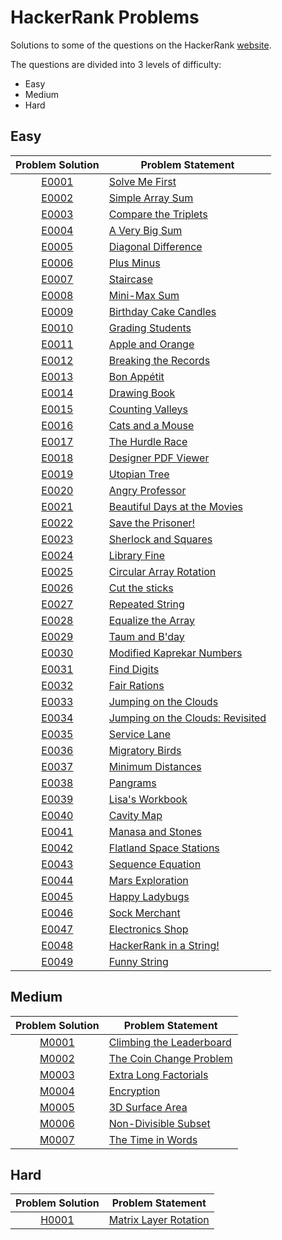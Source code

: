 # HackerRank Problems
Solutions to some of the questions on the HackerRank [website](https://www.hackerrank.com "HackerRank").

The questions are divided into 3 levels of difficulty:
* Easy
* Medium
* Hard

## Easy

|Problem Solution|Problem Statement|
|:--------------:|-----------------|
|[E0001]|[Solve Me First]|
|[E0002]|[Simple Array Sum]|
|[E0003]|[Compare the Triplets]|
|[E0004]|[A Very Big Sum]|
|[E0005]|[Diagonal Difference]|
|[E0006]|[Plus Minus]|
|[E0007]|[Staircase]|
|[E0008]|[Mini-Max Sum]|
|[E0009]|[Birthday Cake Candles]|
|[E0010]|[Grading Students]|
|[E0011]|[Apple and Orange]|
|[E0012]|[Breaking the Records]|
|[E0013]|[Bon Appétit]|
|[E0014]|[Drawing Book]|
|[E0015]|[Counting Valleys]|
|[E0016]|[Cats and a Mouse]|
|[E0017]|[The Hurdle Race]|
|[E0018]|[Designer PDF Viewer]|
|[E0019]|[Utopian Tree]|
|[E0020]|[Angry Professor]|
|[E0021]|[Beautiful Days at the Movies]|
|[E0022]|[Save the Prisoner!]|
|[E0023]|[Sherlock and Squares]|
|[E0024]|[Library Fine]|
|[E0025]|[Circular Array Rotation]|
|[E0026]|[Cut the sticks]|
|[E0027]|[Repeated String]|
|[E0028]|[Equalize the Array]|
|[E0029]|[Taum and B'day]|
|[E0030]|[Modified Kaprekar Numbers]|
|[E0031]|[Find Digits]|
|[E0032]|[Fair Rations]|
|[E0033]|[Jumping on the Clouds]|
|[E0034]|[Jumping on the Clouds: Revisited]|
|[E0035]|[Service Lane]|
|[E0036]|[Migratory Birds]|
|[E0037]|[Minimum Distances]|
|[E0038]|[Pangrams]|
|[E0039]|[Lisa's Workbook]|
|[E0040]|[Cavity Map]|
|[E0041]|[Manasa and Stones]|
|[E0042]|[Flatland Space Stations]|
|[E0043]|[Sequence Equation]|
|[E0044]|[Mars Exploration]|
|[E0045]|[Happy Ladybugs]|
|[E0046]|[Sock Merchant]|
|[E0047]|[Electronics Shop]|
|[E0048]|[HackerRank in a String!]|
|[E0049]|[Funny String]|

## Medium

|Problem Solution|Problem Statement|
|:--------------:|-----------------|
|[M0001]|[Climbing the Leaderboard]|
|[M0002]|[The Coin Change Problem]|
|[M0003]|[Extra Long Factorials]|
|[M0004]|[Encryption]|
|[M0005]|[3D Surface Area]|
|[M0006]|[Non-Divisible Subset]|
|[M0007]|[The Time in Words]|

## Hard

|Problem Solution|Problem Statement|
|:--------------:|-----------------|
|[H0001]|[Matrix Layer Rotation]|

[//]: # (Easy)

[E0001]: https://github.com/Mohammed-Shoaib/Hackerrank-Problems/blob/master/Easy/E0001.cpp
[Solve Me First]: https://www.hackerrank.com/challenges/solve-me-first/problem

[E0002]: https://github.com/Mohammed-Shoaib/HackerRank-Problems/blob/master/Easy/E0002.cpp
[Simple Array Sum]: https://www.hackerrank.com/challenges/simple-array-sum/problem

[E0003]: https://github.com/Mohammed-Shoaib/HackerRank-Problems/blob/master/Easy/E0003.cpp
[Compare the Triplets]: https://www.hackerrank.com/challenges/compare-the-triplets/problem

[E0004]: https://github.com/Mohammed-Shoaib/HackerRank-Problems/blob/master/Easy/E0004.cpp
[A Very Big Sum]: https://www.hackerrank.com/challenges/a-very-big-sum/problem

[E0005]: https://github.com/Mohammed-Shoaib/HackerRank-Problems/blob/master/Easy/E0005.cpp
[Diagonal Difference]: https://www.hackerrank.com/challenges/diagonal-difference/problem

[E0006]: https://github.com/Mohammed-Shoaib/HackerRank-Problems/blob/master/Easy/E0006.cpp
[Plus Minus]: https://www.hackerrank.com/challenges/plus-minus/problem

[E0007]: https://github.com/Mohammed-Shoaib/HackerRank-Problems/blob/master/Easy/E0007.cpp
[Staircase]: https://www.hackerrank.com/challenges/staircase/problem

[E0008]: https://github.com/Mohammed-Shoaib/HackerRank-Problems/blob/master/Easy/E0008.cpp
[Mini-Max Sum]: https://www.hackerrank.com/challenges/mini-max-sum/problem

[E0009]: https://github.com/Mohammed-Shoaib/HackerRank-Problems/blob/master/Easy/E0009.cpp
[Birthday Cake Candles]: https://www.hackerrank.com/challenges/birthday-cake-candles/problem

[E0010]: https://github.com/Mohammed-Shoaib/HackerRank-Problems/blob/master/Easy/E0010.cpp
[Grading Students]: https://www.hackerrank.com/challenges/grading/problem

[E0011]: https://github.com/Mohammed-Shoaib/HackerRank-Problems/blob/master/Easy/E0011.cpp
[Apple and Orange]: https://www.hackerrank.com/challenges/apple-and-orange/problem

[E0012]: https://github.com/Mohammed-Shoaib/HackerRank-Problems/blob/master/Easy/E0012.cpp
[Breaking the Records]: https://www.hackerrank.com/challenges/breaking-best-and-worst-records/problem

[E0013]: https://github.com/Mohammed-Shoaib/HackerRank-Problems/blob/master/Easy/E0013.cpp
[Bon Appétit]: https://www.hackerrank.com/challenges/bon-appetit/problem

[E0014]: https://github.com/Mohammed-Shoaib/HackerRank-Problems/blob/master/Easy/E0014.cpp
[Drawing Book]: https://www.hackerrank.com/challenges/drawing-book/problem

[E0015]: https://github.com/Mohammed-Shoaib/HackerRank-Problems/blob/master/Easy/E0015.cpp
[Counting Valleys]: https://www.hackerrank.com/challenges/counting-valleys/problem

[E0016]: https://github.com/Mohammed-Shoaib/HackerRank-Problems/blob/master/Easy/E0016.cpp
[Cats and a Mouse]: https://www.hackerrank.com/challenges/cats-and-a-mouse/problem

[E0017]: https://github.com/Mohammed-Shoaib/HackerRank-Problems/blob/master/Easy/E0017.cpp
[The Hurdle Race]: https://www.hackerrank.com/challenges/the-hurdle-race/problem

[E0018]: https://github.com/Mohammed-Shoaib/HackerRank-Problems/blob/master/Easy/E0018.cpp
[Designer PDF Viewer]: https://www.hackerrank.com/challenges/designer-pdf-viewer/problem

[E0019]: https://github.com/Mohammed-Shoaib/HackerRank-Problems/blob/master/Easy/E0019.cpp
[Utopian Tree]: https://www.hackerrank.com/challenges/utopian-tree/problem

[E0020]: https://github.com/Mohammed-Shoaib/HackerRank-Problems/blob/master/Easy/E0020.cpp
[Angry Professor]: https://www.hackerrank.com/challenges/angry-professor/problem

[E0021]: https://www.hackerrank.com/challenges/beautiful-days-at-the-movies/problem
[Beautiful Days at the Movies]: https://www.hackerrank.com/challenges/beautiful-days-at-the-movies/problem

[E0022]: https://github.com/Mohammed-Shoaib/HackerRank-Problems/blob/master/Easy/E0022.cpp
[Save the Prisoner!]: https://www.hackerrank.com/challenges/save-the-prisoner/problem

[E0023]: https://github.com/Mohammed-Shoaib/HackerRank-Problems/blob/master/Easy/E0023.cpp
[Sherlock and Squares]: https://www.hackerrank.com/challenges/sherlock-and-squares/problem

[E0024]: https://github.com/Mohammed-Shoaib/HackerRank-Problems/blob/master/Easy/E0024.cpp
[Library Fine]: https://www.hackerrank.com/challenges/library-fine/problem

[E0025]: https://github.com/Mohammed-Shoaib/HackerRank-Problems/blob/master/Easy/E0025.cpp
[Circular Array Rotation]: https://www.hackerrank.com/challenges/circular-array-rotation/problem

[E0026]: https://github.com/Mohammed-Shoaib/HackerRank-Problems/blob/master/Easy/E0026.cpp
[Cut the sticks]: https://www.hackerrank.com/challenges/cut-the-sticks/problem

[E0027]: https://github.com/Mohammed-Shoaib/HackerRank-Problems/blob/master/Easy/E0027.cpp
[Repeated String]: https://www.hackerrank.com/challenges/repeated-string/problem

[E0028]: https://github.com/Mohammed-Shoaib/HackerRank-Problems/blob/master/Easy/E0028.cpp
[Equalize the Array]: https://www.hackerrank.com/challenges/equality-in-a-array/problem

[E0029]: https://github.com/Mohammed-Shoaib/HackerRank-Problems/blob/master/Easy/E0029.cpp
[Taum and B'day]: https://www.hackerrank.com/challenges/taum-and-bday/problem

[E0030]: https://github.com/Mohammed-Shoaib/HackerRank-Problems/blob/master/Easy/E0030.cpp
[Modified Kaprekar Numbers]: https://www.hackerrank.com/challenges/kaprekar-numbers/problem

[E0031]: https://www.hackerrank.com/challenges/find-digits/problem
[Find Digits]: https://github.com/Mohammed-Shoaib/HackerRank-Problems/blob/master/Easy/E0031.cpp

[E0032]: https://www.hackerrank.com/challenges/fair-rations/problem
[Fair Rations]: https://github.com/Mohammed-Shoaib/HackerRank-Problems/blob/master/Easy/E0032.cpp

[E0033]: https://github.com/Mohammed-Shoaib/HackerRank-Problems/blob/master/Easy/E0033.cpp
[Jumping on the Clouds]: https://www.hackerrank.com/challenges/jumping-on-the-clouds/problem

[E0034]: https://github.com/Mohammed-Shoaib/HackerRank-Problems/blob/master/Easy/E0034.cpp
[Jumping on the Clouds: Revisited]: https://www.hackerrank.com/challenges/jumping-on-the-clouds-revisited/problem

[E0035]: https://github.com/Mohammed-Shoaib/HackerRank-Problems/blob/master/Easy/E0035.cpp
[Service Lane]: https://www.hackerrank.com/challenges/service-lane/problem

[E0036]: https://github.com/Mohammed-Shoaib/HackerRank-Problems/blob/master/Easy/E0036.cpp
[Migratory Birds]: https://www.hackerrank.com/challenges/migratory-birds/problem

[E0037]: https://github.com/Mohammed-Shoaib/HackerRank-Problems/blob/master/Easy/E0037.cpp
[Minimum Distances]: https://www.hackerrank.com/challenges/minimum-distances/problem

[E0038]: https://github.com/Mohammed-Shoaib/HackerRank-Problems/blob/master/Easy/E0038.cpp
[Pangrams]: https://www.hackerrank.com/challenges/pangrams/problem

[E0039]: https://github.com/Mohammed-Shoaib/HackerRank-Problems/blob/master/Easy/E0039.cpp
[Lisa's Workbook]: https://www.hackerrank.com/challenges/lisa-workbook/problem

[E0040]: https://github.com/Mohammed-Shoaib/HackerRank-Problems/blob/master/Easy/E0040.cpp
[Cavity Map]: https://www.hackerrank.com/challenges/cavity-map/problem

[E0041]: https://github.com/Mohammed-Shoaib/HackerRank-Problems/blob/master/Easy/E0041.cpp
[Manasa and Stones]: https://www.hackerrank.com/challenges/manasa-and-stones/problem

[E0042]: https://github.com/Mohammed-Shoaib/HackerRank-Problems/blob/master/Easy/E0042.cpp
[Flatland Space Stations]: https://www.hackerrank.com/challenges/flatland-space-stations/problem

[E0043]: https://github.com/Mohammed-Shoaib/HackerRank-Problems/blob/master/Easy/E0043.cpp
[Sequence Equation]: https://www.hackerrank.com/challenges/permutation-equation/problem

[E0044]: https://github.com/Mohammed-Shoaib/HackerRank-Problems/blob/master/Easy/E0044.cpp
[Mars Exploration]: https://www.hackerrank.com/challenges/mars-exploration/problem

[E0045]: https://github.com/Mohammed-Shoaib/HackerRank-Problems/blob/master/Easy/E0045.cpp
[Happy Ladybugs]: https://www.hackerrank.com/challenges/happy-ladybugs/problem

[E0046]: https://github.com/Mohammed-Shoaib/HackerRank-Problems/blob/master/Easy/E0046.cpp
[Sock Merchant]: https://www.hackerrank.com/challenges/sock-merchant/problem

[E0047]: https://github.com/Mohammed-Shoaib/HackerRank-Problems/blob/master/Easy/E0047.cpp
[Electronics Shop]: https://www.hackerrank.com/challenges/electronics-shop/problem

[E0048]: https://github.com/Mohammed-Shoaib/HackerRank-Problems/blob/master/Easy/E0048.cpp
[HackerRank in a String!]: https://www.hackerrank.com/challenges/hackerrank-in-a-string/problem

[E0049]: https://github.com/Mohammed-Shoaib/HackerRank-Problems/blob/master/Easy/E0049.cpp
[Funny String]: https://www.hackerrank.com/challenges/funny-string/problem

[//]: # (Medium)

[M0001]: https://github.com/Mohammed-Shoaib/HackerRank-Problems/blob/master/Medium/M0001.cpp
[Climbing the Leaderboard]: https://www.hackerrank.com/challenges/climbing-the-leaderboard/problem

[M0002]: https://github.com/Mohammed-Shoaib/HackerRank-Problems/blob/master/Medium/M0002.cpp
[The Coin Change Problem]: https://www.hackerrank.com/challenges/coin-change/problem

[M0003]: https://github.com/Mohammed-Shoaib/HackerRank-Problems/blob/master/Medium/M0003.cpp
[Extra Long Factorials]: https://www.hackerrank.com/challenges/extra-long-factorials/problem

[M0004]: https://github.com/Mohammed-Shoaib/HackerRank-Problems/blob/master/Medium/M0004.cpp
[Encryption]: https://www.hackerrank.com/challenges/encryption/problem

[M0005]: https://github.com/Mohammed-Shoaib/HackerRank-Problems/blob/master/Medium/M0005.cpp
[3D Surface Area]: https://www.hackerrank.com/challenges/3d-surface-area/problem

[M0006]: https://github.com/Mohammed-Shoaib/HackerRank-Problems/blob/master/Medium/M0006.cpp
[Non-Divisible Subset]: https://www.hackerrank.com/challenges/non-divisible-subset/problem

[M0007]: https://github.com/Mohammed-Shoaib/HackerRank-Problems/blob/master/Medium/M0007.cpp
[The Time in Words]: https://www.hackerrank.com/challenges/the-time-in-words/problem

[//]: # (Hard)

[H0001]: https://github.com/Mohammed-Shoaib/HackerRank-Problems/blob/master/Hard/H0001.cpp
[Matrix Layer Rotation]: https://www.hackerrank.com/challenges/matrix-rotation-algo/problem
